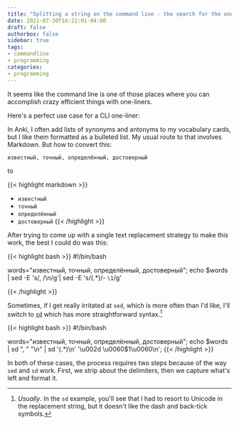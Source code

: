 ```yaml
---
title: "Splitting a string on the command line - the search for the one-liner"
date: 2021-07-30T16:22:01-04:00
draft: false
authorbox: false
sidebar: true
tags:
- commandline
- programming
categories:
- programming
---
```

It seems like the command line is one of those places where you can accomplish crazy efficient things with one-liners. 

Here's a perfect use case for a CLI one-liner:

In Anki, I often add lists of synonyms and antonyms to my vocabulary cards, but I like them formatted as a bulleted list. My usual route to that involves Markdown. But how to convert this:

`известный, точный, определённый, достоверный`

to

{{< highlight markdown >}}
- `известный`
- `точный`
- `определённый`
- `достоверный`
{{< /highlight >}}

After trying to come up with a single text replacement strategy to make this work, the best I could do was this:

{{< highlight bash >}}
#!/bin/bash

words="известный, точный, определённый, достоверный";
echo $words | sed -E 's/, /\n/g'| sed -E 's/(.*)/- `\1`/g'

{{< /highlight >}}

Sometimes, if I get really irritated at `sed`, which is more often than I'd like, I'll switch to [`sd`](https://github.com/chmln/sd) which has more straightforward syntax.[^1] 

{{< highlight bash >}}
#!/bin/bash

words="известный, точный, определённый, достоверный";
echo $words | sd ", " "\n" | sd '(.*)\n' '\u002d \u0060$1\u0060\n';
{{< /highlight >}}

In both of these cases, the process requires two steps because of the way `sed` and `sd` work. First, we strip about the delimiters, then we capture what's left and format it.

[^1]: _Usually_. In the `sd` example, you'll see that I had to resort to Unicode in the replacement string, but it doesn't like the dash and back-tick symbols.